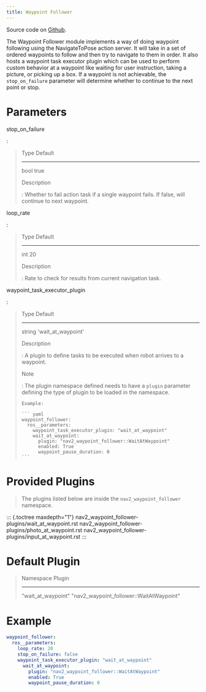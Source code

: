 ```yaml
---
title: Waypoint Follower
---
```


Source code on [Github](https://github.com/ros-planning/navigation2/tree/main/nav2_waypoint_follower).

The Waypoint Follower module implements a way of doing waypoint following using the NavigateToPose action server. It will take in a set of ordered waypoints to follow and then try to navigate to them in order. It also hosts a waypoint task executor plugin which can be used to perform custom behavior at a waypoint like waiting for user instruction, taking a picture, or picking up a box. If a waypoint is not achievable, the `stop_on_failure` parameter will determine whether to continue to the next point or stop.

# Parameters

stop_on_failure

:   

>   Type   Default
>   ------ ---------
>   bool   true
>
> Description
>
> :   Whether to fail action task if a single waypoint fails. If false, will continue to next waypoint.

loop_rate

:   

>   Type   Default
>   ------ ---------
>   int    20
>
> Description
>
> :   Rate to check for results from current navigation task.

waypoint_task_executor_plugin

:   

>   Type     Default
>   -------- ----------------------
>   string   \'wait_at_waypoint\'
>
> Description
>
> :   A plugin to define tasks to be executed when robot arrives to a waypoint.
>
> Note
>
> :   The plugin namespace defined needs to have a `plugin` parameter defining the type of plugin to be loaded in the namespace.
>
>     Example:
>
>     ``` yaml
>     waypoint_follower:
>       ros__parameters:
>         waypoint_task_executor_plugin: "wait_at_waypoint"
>         wait_at_waypoint:
>           plugin: "nav2_waypoint_follower::WaitAtWaypoint"
>           enabled: True
>           waypoint_pause_duration: 0
>     ```

# Provided Plugins

> The plugins listed below are inside the `nav2_waypoint_follower` namespace.

::: {.toctree maxdepth="1"}
nav2_waypoint_follower-plugins/wait_at_waypoint.rst nav2_waypoint_follower-plugins/photo_at_waypoint.rst nav2_waypoint_follower-plugins/input_at_waypoint.rst
:::

# Default Plugin

>   Namespace              Plugin
>   ---------------------- --------------------------------------------
>   \"wait_at_waypoint\"   \"nav2_waypoint_follower::WaitAtWaypoint\"

# Example

``` yaml
waypoint_follower:
  ros__parameters:
    loop_rate: 20
    stop_on_failure: false
    waypoint_task_executor_plugin: "wait_at_waypoint"
      wait_at_waypoint:
        plugin: "nav2_waypoint_follower::WaitAtWaypoint"
        enabled: True
        waypoint_pause_duration: 0
```
